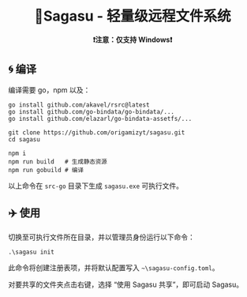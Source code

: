 <h1 align="center">💎Sagasu - 轻量级远程文件系统</h1>

<p align="center">
    <b>
        ❗注意：仅支持 Windows❗
    </b>
</p>

## 🌀 编译

编译需要 go，npm 以及：
```
go install github.com/akavel/rsrc@latest
go install github.com/go-bindata/go-bindata/...
go install github.com/elazarl/go-bindata-assetfs/...
```

```
git clone https://github.com/origamizyt/sagasu.git
cd sagasu

npm i
npm run build   # 生成静态资源
npm run gobuild # 编译
```

以上命令在 `src-go` 目录下生成 `sagasu.exe` 可执行文件。

## ✈️ 使用

切换至可执行文件所在目录，并以管理员身份运行以下命令：
```
.\sagasu init
```

此命令将创建注册表项，并将默认配置写入 `~\sagasu-config.toml`。

对要共享的文件夹点击右键，选择 “使用 Sagasu 共享”，即可启动 Sagasu。
